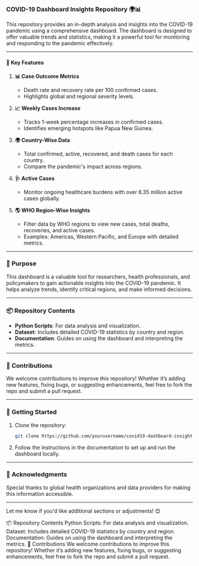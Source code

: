 ### COVID-19 Dashboard Insights Repository 🌍📊  

This repository provides an in-depth analysis and insights into the COVID-19 pandemic using a comprehensive dashboard. The dashboard is designed to offer valuable trends and statistics, making it a powerful tool for monitoring and responding to the pandemic effectively.  

---

#### 🚀 **Key Features**  

1. **📊 Case Outcome Metrics**  
   - Death rate and recovery rate per 100 confirmed cases.  
   - Highlights global and regional severity levels.  

2. **📈 Weekly Cases Increase**  
   - Tracks 1-week percentage increases in confirmed cases.  
   - Identifies emerging hotspots like Papua New Guinea.  

3. **🌍 Country-Wise Data**  
   - Total confirmed, active, recovered, and death cases for each country.  
   - Compare the pandemic's impact across regions.  

4. **🩺 Active Cases**  
   - Monitor ongoing healthcare burdens with over 6.35 million active cases globally.  

5. **🌎 WHO Region-Wise Insights**  
   - Filter data by WHO regions to view new cases, total deaths, recoveries, and active cases.  
   - Examples: Americas, Western Pacific, and Europe with detailed metrics.  

---

### 🎯 **Purpose**  

This dashboard is a valuable tool for researchers, health professionals, and policymakers to gain actionable insights into the COVID-19 pandemic. It helps analyze trends, identify critical regions, and make informed decisions.  

---

### 📦 **Repository Contents**  
- **Python Scripts**: For data analysis and visualization.  
- **Dataset**: Includes detailed COVID-19 statistics by country and region.  
- **Documentation**: Guides on using the dashboard and interpreting the metrics.  

---

### 🙌 **Contributions**  

We welcome contributions to improve this repository! Whether it’s adding new features, fixing bugs, or suggesting enhancements, feel free to fork the repo and submit a pull request.  

---

### 📌 **Getting Started**  

1. Clone the repository:  
   ```bash  
   git clone https://github.com/yourusername/covid19-dashboard-insights.git  
   ```  
2. Follow the instructions in the documentation to set up and run the dashboard locally.  

---

### 🤝 **Acknowledgments**  

Special thanks to global health organizations and data providers for making this information accessible.  

---  

Let me know if you'd like additional sections or adjustments! 😊

📦 Repository Contents
Python Scripts: For data analysis and visualization.
Dataset: Includes detailed COVID-19 statistics by country and region.
Documentation: Guides on using the dashboard and interpreting the metrics.
🙌 Contributions
We welcome contributions to improve this repository! Whether it’s adding new features, fixing bugs, or suggesting enhancements, feel free to fork the repo and submit a pull request.
